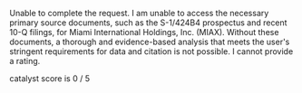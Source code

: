 Unable to complete the request. I am unable to access the necessary primary source documents, such as the S-1/424B4 prospectus and recent 10-Q filings, for Miami International Holdings, Inc. (MIAX). Without these documents, a thorough and evidence-based analysis that meets the user's stringent requirements for data and citation is not possible. I cannot provide a rating.

catalyst score is 0 / 5
